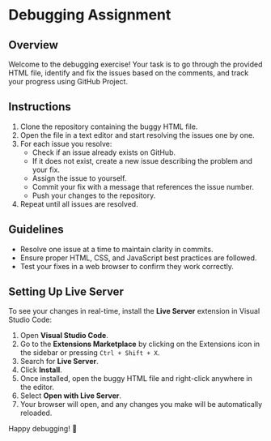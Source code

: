 # Debugging Assignment

## Overview
Welcome to the debugging exercise! Your task is to go through the provided HTML file, identify and fix the issues based on the comments, and track your progress using GitHub Project.

## Instructions

1. Clone the repository containing the buggy HTML file.
2. Open the file in a text editor and start resolving the issues one by one.
3. For each issue you resolve:
   - Check if an issue already exists on GitHub.
   - If it does not exist, create a new issue describing the problem and your fix.
   - Assign the issue to yourself.
   - Commit your fix with a message that references the issue number.
   - Push your changes to the repository.
4. Repeat until all issues are resolved.

## Guidelines

- Resolve one issue at a time to maintain clarity in commits.
- Ensure proper HTML, CSS, and JavaScript best practices are followed.
- Test your fixes in a web browser to confirm they work correctly.

## Setting Up Live Server

To see your changes in real-time, install the **Live Server** extension in Visual Studio Code:

1. Open **Visual Studio Code**.
2. Go to the **Extensions Marketplace** by clicking on the Extensions icon in the sidebar or pressing `Ctrl + Shift + X`.
3. Search for **Live Server**.
4. Click **Install**.
5. Once installed, open the buggy HTML file and right-click anywhere in the editor.
6. Select **Open with Live Server**.
7. Your browser will open, and any changes you make will be automatically reloaded.


Happy debugging! 🚀

